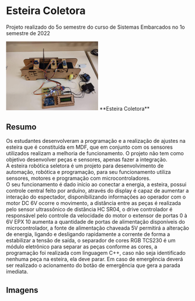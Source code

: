 # Esteira Coletora 
Projeto realizado do 5o semestre do curso de Sistemas Embarcados no 1o semestre de 2022  
  
  
<img src="/imagens/esteira3.png" alt="Esteira Coletora" style="height:auto; width:50%;"/>
**Esteira Coletora**

## Resumo

Os estudantes desenvolveram a programação e a realização de ajustes na esteira que é constituída em MDF, que em conjunto com os sensores utilizados realizam a melhoria de funcionamento. O projeto não tem como objetivo desenvolver peças e sensores, apenas fazer a integração.  
A esteira robótica seletora é um projeto para desenvolvimento de automação, robótica e programação, para seu funcionamento utiliza sensores, motores e programação com microcontroladores.  
O seu funcionamento é dado início ao conectar a energia, a esteira, possui controle central feito por arduíno, através do display é capaz de aumentar a interação do espectador, disponibilizando informações ao operador com o motor DC 6V ocorre o movimento, a distância entre as peças é realizada pelo sensor ultrassônico de distância HC SR04, o drive controlador é responsável pelo controle da velocidade do motor o extensor de portas 0 à 6V EPX 10 aumenta a quantidade de portas de alimentação disponíveis do microcontrolador, a fonte de alimentação chaveada 5V permitirá a alteração de energia, ligando e desligando rapidamente a corrente de forma a estabilizar a tensão de saída, o separador de cores RGB TCS230 é um módulo eletrônico para separar as peças conforme as cores, a programação foi realizada com linguagem C++, caso não seja identificado nenhuma peça na esteira, ela deve parar. Em caso de emergência deverá ser realizado o acionamento do botão de emergência que gera a parada imediata.

## Imagens 
